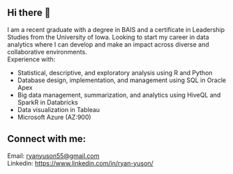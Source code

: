 ## Hi there 👋
I am a recent graduate with a degree in BAIS and a certificate in Leadership Studies from the University of Iowa.
Looking to start my career in data analytics where I can develop and make an impact across diverse and collaborative environments.
<br>
Experience with:
<br>
- Statistical, descriptive, and exploratory analysis using R and Python
- Database design, implementation, and management using SQL in Oracle Apex
- Big data management, summarization, and analytics using HiveQL and SparkR in Databricks
- Data visualization in Tableau
- Microsoft Azure (AZ:900)
## Connect with me:
Email:
ryanyuson55@gmail.com
<br>
Linkedin: 
https://www.linkedin.com/in/ryan-yuson/
<!--
**ryuson01/ryuson01** is a ✨ _special_ ✨ repository because its `README.md` (
"this file) appears on your GitHub profile.

Here are some ideas to get you started:

- 🔭 I’m currently working on ...
- 🌱 I’m currently learning ...
- 👯 I’m looking to collaborate on ...
- 🤔 I’m looking for help with ...
- 💬 Ask me about ...
- 📫 How to reach me: ...
- 😄 Pronouns: ...
- ⚡ Fun fact: ...
-->
